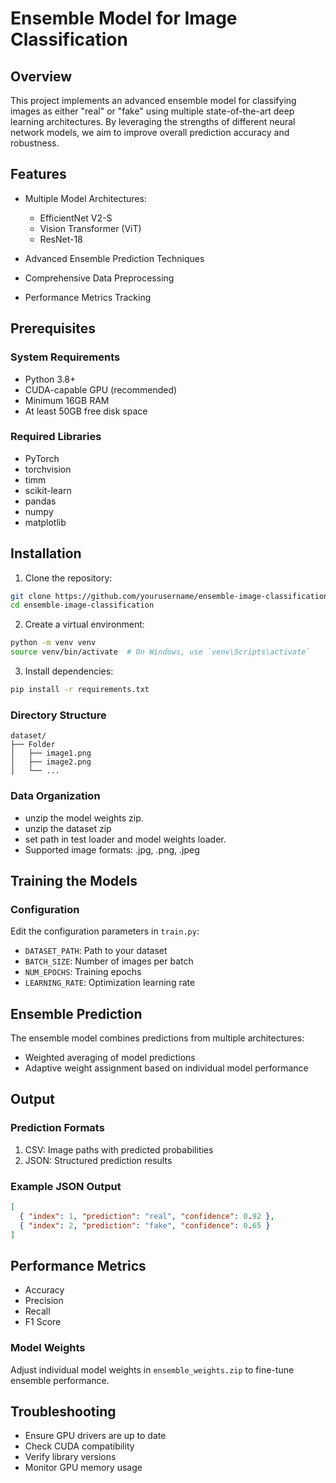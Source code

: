 # Ensemble Model for Image Classification

## Overview

This project implements an advanced ensemble model for classifying images as either "real" or "fake" using multiple state-of-the-art deep learning architectures. By leveraging the strengths of different neural network models, we aim to improve overall prediction accuracy and robustness.

## Features

- Multiple Model Architectures:
  - EfficientNet V2-S
  - Vision Transformer (ViT)
  - ResNet-18

- Advanced Ensemble Prediction Techniques
- Comprehensive Data Preprocessing
- Performance Metrics Tracking

## Prerequisites

### System Requirements
- Python 3.8+
- CUDA-capable GPU (recommended)
- Minimum 16GB RAM
- At least 50GB free disk space

### Required Libraries
- PyTorch
- torchvision
- timm
- scikit-learn
- pandas
- numpy
- matplotlib

## Installation

1. Clone the repository:
```bash
git clone https://github.com/yourusername/ensemble-image-classification.git
cd ensemble-image-classification
```

2. Create a virtual environment:
```bash
python -m venv venv
source venv/bin/activate  # On Windows, use `venv\Scripts\activate`
```

3. Install dependencies:
```bash
pip install -r requirements.txt
```

### Directory Structure
```
dataset/
├── Folder
│   ├── image1.png
│   ├── image2.png
│   └── ...

```

### Data Organization
- unzip the model weights zip.
- unzip the dataset zip
- set path in test loader and model weights loader.
- Supported image formats: .jpg, .png, .jpeg

## Training the Models

### Configuration
Edit the configuration parameters in `train.py`:
- `DATASET_PATH`: Path to your dataset
- `BATCH_SIZE`: Number of images per batch
- `NUM_EPOCHS`: Training epochs
- `LEARNING_RATE`: Optimization learning rate



## Ensemble Prediction

The ensemble model combines predictions from multiple architectures:
- Weighted averaging of model predictions
- Adaptive weight assignment based on individual model performance

## Output

### Prediction Formats
1. CSV: Image paths with predicted probabilities
2. JSON: Structured prediction results

### Example JSON Output
```json
[
  { "index": 1, "prediction": "real", "confidence": 0.92 },
  { "index": 2, "prediction": "fake", "confidence": 0.65 }
]
```

## Performance Metrics

- Accuracy
- Precision
- Recall
- F1 Score


### Model Weights
Adjust individual model weights in `ensemble_weights.zip` to fine-tune ensemble performance.


## Troubleshooting

- Ensure GPU drivers are up to date
- Check CUDA compatibility
- Verify library versions
- Monitor GPU memory usage




